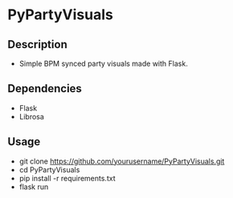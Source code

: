 # PyPartyVisuals

## Description
- Simple BPM synced party visuals made with Flask. 

## Dependencies
- Flask 
- Librosa

## Usage
- git clone https://github.com/yourusername/PyPartyVisuals.git
- cd PyPartyVisuals
- pip install -r requirements.txt
- flask run
